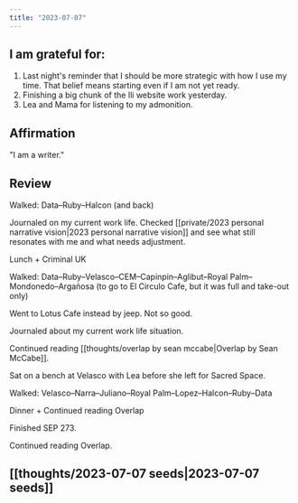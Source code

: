 ```yaml
---
title: "2023-07-07"
---
```

## I am grateful for:
1. Last night's reminder that I should be more strategic with how I use my time. That belief means starting even if I am not yet ready.
2. Finishing a big chunk of the Ili website work yesterday.
3. Lea and Mama for listening to my admonition.

## Affirmation

"I am a writer."

## Review

Walked: Data–Ruby–Halcon (and back)

Journaled on my current work life. Checked [[private/2023 personal narrative vision|2023 personal narrative vision]] and see what still resonates with me and what needs adjustment.

Lunch + Criminal UK

Walked: Data–Ruby–Velasco–CEM–Capinpin–Aglibut–Royal Palm–Mondonedo–Argañosa (to go to El Circulo Cafe, but it was full and take-out only)

Went to Lotus Cafe instead by jeep. Not so good.

Journaled about my current work life situation.

Continued reading [[thoughts/overlap by sean mccabe|Overlap by Sean McCabe]].

Sat on a bench at Velasco with Lea before she left for Sacred Space.

Walked: Velasco–Narra–Juliano–Royal Palm–Lopez–Halcon–Ruby–Data

Dinner + Continued reading Overlap

Finished SEP 273.

Continued reading Overlap.

## [[thoughts/2023-07-07 seeds|2023-07-07 seeds]]
